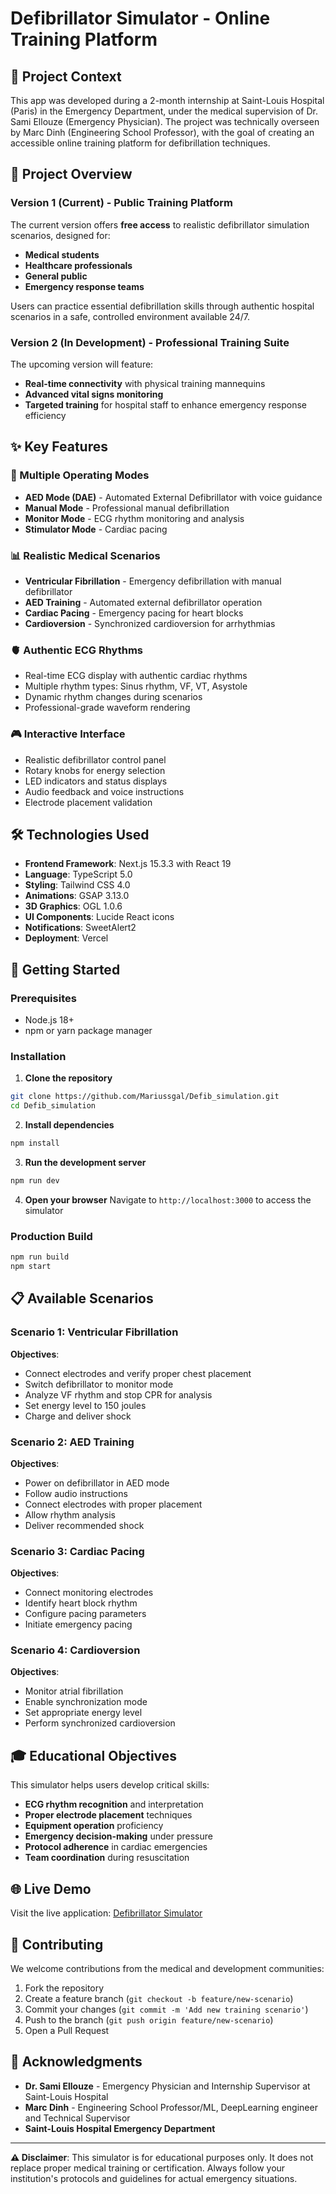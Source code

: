 # Defibrillator Simulator - Online Training Platform


## 🏥 Project Context

This app was developed during a 2-month internship at Saint-Louis Hospital (Paris) in the Emergency Department, under the medical supervision of Dr. Sami Ellouze (Emergency Physician). The project was technically overseen by Marc Dinh (Engineering School Professor), with the goal of creating an accessible online training platform for defibrillation techniques.

## 🎯 Project Overview

### Version 1 (Current) - Public Training Platform
The current version offers **free access** to realistic defibrillator simulation scenarios, designed for:
- **Medical students**
- **Healthcare professionals** 
- **General public**
- **Emergency response teams**

Users can practice essential defibrillation skills through authentic hospital scenarios in a safe, controlled environment available 24/7.

### Version 2 (In Development) - Professional Training Suite
The upcoming version will feature:
- **Real-time connectivity** with physical training mannequins
- **Advanced vital signs monitoring**
- **Targeted training** for hospital staff to enhance emergency response efficiency

## ✨ Key Features

### 🔄 Multiple Operating Modes
- **AED Mode (DAE)** - Automated External Defibrillator with voice guidance
- **Manual Mode** - Professional manual defibrillation
- **Monitor Mode** - ECG rhythm monitoring and analysis
- **Stimulator Mode** - Cardiac pacing 

### 📊 Realistic Medical Scenarios
- **Ventricular Fibrillation** - Emergency defibrillation with manual defibrillator
- **AED Training** - Automated external defibrillator operation
- **Cardiac Pacing** - Emergency pacing for heart blocks
- **Cardioversion** - Synchronized cardioversion for arrhythmias

### 🫀 Authentic ECG Rhythms
- Real-time ECG display with authentic cardiac rhythms
- Multiple rhythm types: Sinus rhythm, VF, VT, Asystole
- Dynamic rhythm changes during scenarios
- Professional-grade waveform rendering

### 🎮 Interactive Interface
- Realistic defibrillator control panel
- Rotary knobs for energy selection
- LED indicators and status displays
- Audio feedback and voice instructions
- Electrode placement validation

## 🛠️ Technologies Used

- **Frontend Framework**: Next.js 15.3.3 with React 19
- **Language**: TypeScript 5.0
- **Styling**: Tailwind CSS 4.0
- **Animations**: GSAP 3.13.0
- **3D Graphics**: OGL 1.0.6
- **UI Components**: Lucide React icons
- **Notifications**: SweetAlert2
- **Deployment**: Vercel

## 🚀 Getting Started

### Prerequisites
- Node.js 18+ 
- npm or yarn package manager

### Installation

1. **Clone the repository**
```bash
git clone https://github.com/Mariussgal/Defib_simulation.git
cd Defib_simulation
```

2. **Install dependencies**
```bash
npm install
```

3. **Run the development server**
```bash
npm run dev
```

4. **Open your browser**
Navigate to `http://localhost:3000` to access the simulator

### Production Build
```bash
npm run build
npm start
```

## 📋 Available Scenarios

### Scenario 1: Ventricular Fibrillation
**Objectives**: 
- Connect electrodes and verify proper chest placement
- Switch defibrillator to monitor mode
- Analyze VF rhythm and stop CPR for analysis
- Set energy level to 150 joules
- Charge and deliver shock

### Scenario 2: AED Training  
**Objectives**:
- Power on defibrillator in AED mode
- Follow audio instructions
- Connect electrodes with proper placement
- Allow rhythm analysis
- Deliver recommended shock

### Scenario 3: Cardiac Pacing
**Objectives**:
- Connect monitoring electrodes
- Identify heart block rhythm
- Configure pacing parameters
- Initiate emergency pacing

### Scenario 4: Cardioversion
**Objectives**:
- Monitor atrial fibrillation
- Enable synchronization mode
- Set appropriate energy level
- Perform synchronized cardioversion

## 🎓 Educational Objectives

This simulator helps users develop critical skills:
- **ECG rhythm recognition** and interpretation
- **Proper electrode placement** techniques
- **Equipment operation** proficiency
- **Emergency decision-making** under pressure
- **Protocol adherence** in cardiac emergencies
- **Team coordination** during resuscitation

## 🌐 Live Demo

Visit the live application: [Defibrillator Simulator](https://defib-simulation.vercel.app/)

## 🤝 Contributing

We welcome contributions from the medical and development communities:

1. Fork the repository
2. Create a feature branch (`git checkout -b feature/new-scenario`)
3. Commit your changes (`git commit -m 'Add new training scenario'`)
4. Push to the branch (`git push origin feature/new-scenario`)
5. Open a Pull Request


## 🙏 Acknowledgments

- **Dr. Sami Ellouze** - Emergency Physician and Internship Supervisor at Saint-Louis Hospital
- **Marc Dinh** - Engineering School Professor/ML, DeepLearning engineer and Technical Supervisor
- **Saint-Louis Hospital Emergency Department**

---

**⚠️ Disclaimer**: This simulator is for educational purposes only. It does not replace proper medical training or certification. Always follow your institution's protocols and guidelines for actual emergency situations.
